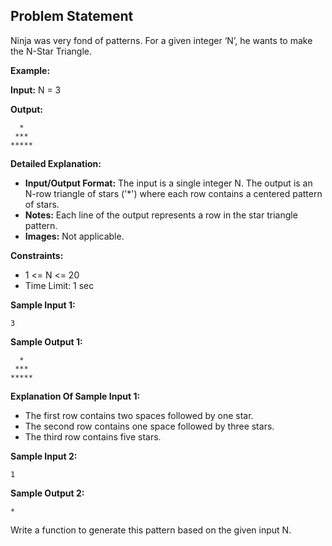 ## Problem Statement

Ninja was very fond of patterns. For a given integer ‘N’, he wants to make the N-Star Triangle.

**Example:**

**Input:** N = 3

**Output:**
```
  *
 ***
*****
```

**Detailed Explanation:**

- **Input/Output Format:** The input is a single integer N. The output is an N-row triangle of stars ('*') where each row contains a centered pattern of stars.
- **Notes:** Each line of the output represents a row in the star triangle pattern.
- **Images:** Not applicable.

**Constraints:**
- 1 <= N <= 20
- Time Limit: 1 sec

**Sample Input 1:**
```
3
```

**Sample Output 1:**
```
  *
 ***
*****
```

**Explanation Of Sample Input 1:**

- The first row contains two spaces followed by one star.
- The second row contains one space followed by three stars.
- The third row contains five stars.

**Sample Input 2:**
```
1
```

**Sample Output 2:**
```
*
```

Write a function to generate this pattern based on the given input N.